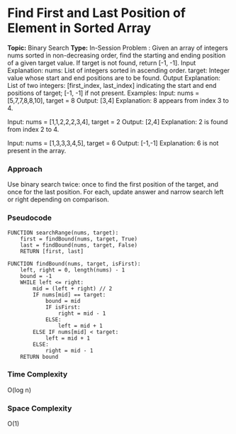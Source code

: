 # Find First and Last Position of Element in Sorted Array
**Topic:** Binary Search
**Type:** In-Session
Problem : Given an array of integers nums sorted in non-decreasing order, find the starting and ending position of a given target value. If target is not found, return [-1, -1]. 
Input Explanation: 
nums: List of integers sorted in ascending order. 
target: Integer value whose start and end positions are to be found. 
Output Explanation: 
List of two integers: [first_index, last_index] indicating the start and end positions of target; [-1, -1] if not present. 
Examples: 
Input: nums = [5,7,7,8,8,10], target = 8 
Output: [3,4] 
Explanation: 8 appears from index 3 to 4. 
 
Input: nums = [1,1,2,2,2,3,4], target = 2 
Output: [2,4] 
Explanation: 2 is found from index 2 to 4. 
 
Input: nums = [1,3,3,3,4,5], target = 6 
Output: [-1,-1] 
Explanation: 6 is not present in the array. 
### Approach
Use binary search twice: once to find the first position of the target, and once for the last position. For each, update answer and narrow search left or right depending on comparison.

### Pseudocode
```
FUNCTION searchRange(nums, target):
    first = findBound(nums, target, True)
    last = findBound(nums, target, False)
    RETURN [first, last]

FUNCTION findBound(nums, target, isFirst):
    left, right = 0, length(nums) - 1
    bound = -1
    WHILE left <= right:
        mid = (left + right) // 2
        IF nums[mid] == target:
            bound = mid
            IF isFirst:
                right = mid - 1
            ELSE:
                left = mid + 1
        ELSE IF nums[mid] < target:
            left = mid + 1
        ELSE:
            right = mid - 1
    RETURN bound
```

### Time Complexity
O(log n)

### Space Complexity
O(1)
